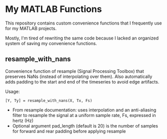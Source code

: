 # My MATLAB Functions

This repository contains custom convenience functions that I frequently use for my MATLAB projects. 

Mostly, I'm tired of rewriting the same code because I lacked an organized system of saving my convenience functions.

## resample_with_nans
Convenience function of resample (Signal Processing Toolbox) that preserves NaNs (instead of interpolating over them). Also automatically adds padding to the start and end of the timeseries to avoid edge artifacts. 

Usage:

<code>[Y, Ty] = resample_with_nans(X, Tx, Fs)</code>
* From resample documentation: uses interpolation and an anti-aliasing filter to resample the signal at a uniform sample rate, Fs, expressed in hertz (Hz)
* Optional argument pad_length (default is 20) is the number of samples for forward and rear padding before applying resample

